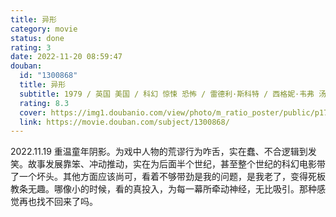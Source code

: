```yaml
---
title: 异形
category: movie
status: done
rating: 3
date: 2022-11-20 08:59:47
douban:
  id: "1300868"
  title: 异形
  subtitle: 1979 / 英国 美国 / 科幻 惊悚 恐怖 / 雷德利·斯科特 / 西格妮·韦弗 汤姆·斯凯里特
  rating: 8.3
  cover: https://img1.doubanio.com/view/photo/m_ratio_poster/public/p1756402567.jpg
  link: https://movie.douban.com/subject/1300868/
---
```


2022.11.19 重温童年阴影。为戏中人物的荒谬行为咋舌，实在蠢、不合逻辑到发笑。故事发展靠笨、冲动推动，实在为后面半个世纪，甚至整个世纪的科幻电影带了一个坏头。其他方面应该尚可，看着不够带劲是我的问题，是我老了，变得死板教条无趣。哪像小的时候，看的真投入，为每一幕所牵动神经，无比吸引。那种感觉再也找不回来了吗。